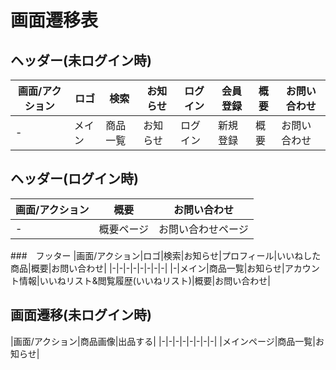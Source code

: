 # 画面遷移表

## ヘッダー(未ログイン時)
|画面/アクション|ロゴ|検索|お知らせ|ログイン|会員登録|概要|お問い合わせ|
|-|-|-|-|-|-|-|-|
|-|メイン|商品一覧|お知らせ|ログイン|新規登録|概要|お問い合わせ|

## ヘッダー(ログイン時)
|画面/アクション|概要|お問い合わせ|
|-|-|-|
|-|概要ページ|お問い合わせページ|

###　フッター
|画面/アクション|ロゴ|検索|お知らせ|プロフィール|いいねした商品|概要|お問い合わせ|
|-|-|-|-|-|-|-|-|
|-|メイン|商品一覧|お知らせ|アカウント情報|いいねリスト&閲覧履歴(いいねリスト)|概要|お問い合わせ|

## 画面遷移(未ログイン時)
|画面/アクション|商品画像|出品する|
|-|-|-|-|-|-|-|-|
|メインページ|商品一覧|お知らせ|

